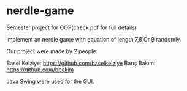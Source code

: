 # nerdle-game

Semester project for OOP(check pdf for full details)

implement an nerdle game with equation of length 7,8 Or 9 randomly.

Our project were made by 2 people:

Basel Kelziye: https://github.com/baselkelziye
Barış Bakım: https://github.com/bbakim

Java Swing were used for the GUI.
